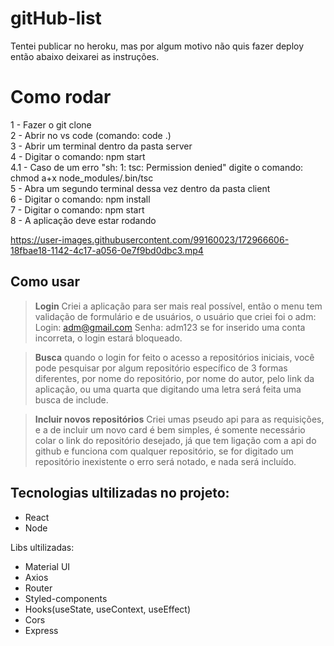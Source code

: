  # gitHub-list

Tentei publicar no heroku, mas por algum motivo não quis fazer deploy então abaixo deixarei as instruções.

# Como rodar
1 - Fazer o git clone <br>
2 - Abrir no vs code (comando: code .) <br>
3 - Abrir um terminal dentro da pasta server <br>
4 - Digitar o comando: npm start <br>
4.1 - Caso de um erro "sh: 1: tsc: Permission denied" digite o comando: chmod a+x node_modules/.bin/tsc <br>
5 - Abra um segundo terminal dessa vez dentro da pasta client <br>
6 - Digitar o comando: npm install <br>
7 - Digitar o comando: npm start <br>
8 - A aplicação deve estar rodando <br>



https://user-images.githubusercontent.com/99160023/172966606-18fbae18-1142-4c17-a056-0e7f9bd0dbc3.mp4



## Como usar
>**Login**
Criei a aplicação para ser mais real possível, então o menu tem validação de formulário e de usuários, o usuário que criei foi o adm:
Login: adm@gmail.com
Senha: adm123
se for inserido uma conta incorreta, o login estará bloqueado.

>**Busca**
quando o login for feito o acesso a repositórios iniciais, você pode pesquisar por algum repositório específico de 3 formas diferentes, por nome do repositório, por nome do autor, pelo link da aplicação, ou uma quarta que digitando uma letra será feita uma busca de include.

>**Incluir novos repositórios**
Criei umas pseudo api para as requisições, e a de incluir um novo card é bem simples, é somente necessário colar o link do repositório desejado, já que tem ligação com a api do github e funciona com qualquer repositório, se for digitado um repositório inexistente o erro será notado, e nada será incluído.

## Tecnologias ultilizadas no projeto:
- React
- Node

Libs ultilizadas:
- Material UI
- Axios
- Router
- Styled-components
- Hooks(useState, useContext, useEffect)
- Cors
- Express
